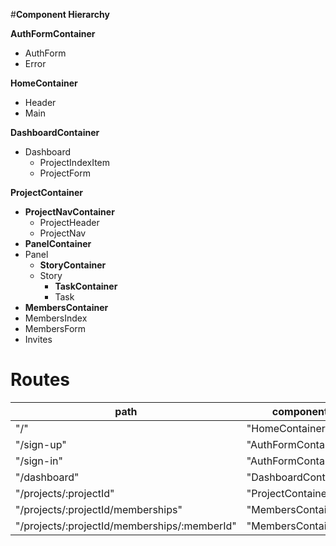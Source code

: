 #__Component Hierarchy__

__AuthFormContainer__  
* AuthForm
* Error

__HomeContainer__
* Header
* Main

__DashboardContainer__
* Dashboard
  * ProjectIndexItem
  * ProjectForm

__ProjectContainer__
* __ProjectNavContainer__
  * ProjectHeader
  * ProjectNav
* __PanelContainer__
* Panel
  * __StoryContainer__
  * Story
    * __TaskContainer__
    * Task
* __MembersContainer__
* MembersIndex
* MembersForm
* Invites

# __Routes__

<table>
  <thead>
    <tr>
      <th>path</th>
      <th>component</th>
    </tr>
  </thead>
  <tbody>
  <tr>
    <td>"/"</td>
    <td>"HomeContainer"</td>
  </tr>
  <tr>
    <td>"/sign-up"</td>
    <td>"AuthFormContainer"</td>
  </tr>
  <tr>
    <td>"/sign-in"</td>
    <td>"AuthFormContainer"</td>
  </tr>
  <tr>
    <td>"/dashboard"</td>
    <td>"DashboardContainer"</td>
  </tr>
  <tr>
    <td>"/projects/:projectId"</td>
    <td>"ProjectContainer"</td>
  </tr>
  <tr>
    <td>"/projects/:projectId/memberships"</td>
    <td>"MembersContainer"</td>
  </tr>
  <tr>
    <td>"/projects/:projectId/memberships/:memberId"</td>
    <td>"MembersContainer"</td>
  </tr>
  </tbody>
</table>
